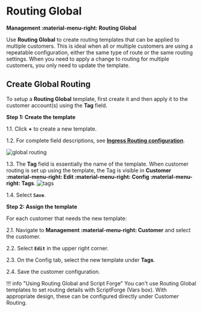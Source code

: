 # Routing Global
**Management :material-menu-right: Routing Global**

Use **Routing Global** to create routing templates that can be applied to multiple customers. This is ideal when all or multiple customers are using a repeatable configuration, either the same type of route or the same routing settings. When you need to apply a change to routing for multiple customers, you only need to update the template. 

## Create Global Routing
To setup a **Routing Global** template, first create it and then apply it to the customer account(s) using the **Tag** field. 

**Step 1: Create the template**

1.1. Click **+** to create a new template.

1.2. For complete field descriptions, see [**Ingress Routing configuration**](https://docs.connexcs.com/customer/routing/#configure-routing).

![global routing](/misc/img/routing-global.png)

1.3. The **Tag** field is essentially the name of the template. When customer routing is set up using the template, the Tag is visible in **Customer :material-menu-right: Edit :material-menu-right: Config :material-menu-right: Tags**.
![tags](/misc/img/tags.png)

1.4. Select **`Save`**.

**Step 2: Assign the template**

For each customer that needs the new template:

2.1. Navigate to **Management :material-menu-right: Customer** and select the customer.

2.2. Select **`Edit`** in the upper right corner.

2.3. On the Config tab, select the new template under **Tags**.

2.4. Save the customer configuration. 

!!! info "Using Routing Global and Script Forge"
    You can't use Routing Global templates to set routing details with ScriptForge (Vars box). With appropriate design, these can be configured directly under Customer Routing.
<!--stackedit_data:
eyJoaXN0b3J5IjpbLTY1MzgxMDE1MCwxMjIwNjI0NTI1LDEzND
E1OTk2NTAsLTE5NTcwMzkxMiwxNTc3MzIxMTM1LDExMDUxODM1
MTIsLTQwNDAxNDEwMl19
-->